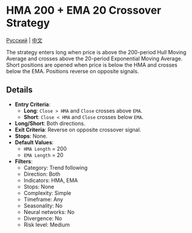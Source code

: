 # HMA 200 + EMA 20 Crossover Strategy
[Русский](README_ru.md) | [中文](README_cn.md)

The strategy enters long when price is above the 200-period Hull Moving Average
and crosses above the 20-period Exponential Moving Average. Short positions are
opened when price is below the HMA and crosses below the EMA. Positions reverse
on opposite signals.

## Details

- **Entry Criteria**:
  - **Long**: `Close > HMA` and `Close` crosses above `EMA`.
  - **Short**: `Close < HMA` and `Close` crosses below `EMA`.
- **Long/Short**: Both directions.
- **Exit Criteria**: Reverse on opposite crossover signal.
- **Stops**: None.
- **Default Values**:
  - `HMA Length` = 200
  - `EMA Length` = 20
- **Filters**:
  - Category: Trend following
  - Direction: Both
  - Indicators: HMA, EMA
  - Stops: None
  - Complexity: Simple
  - Timeframe: Any
  - Seasonality: No
  - Neural networks: No
  - Divergence: No
  - Risk level: Medium
